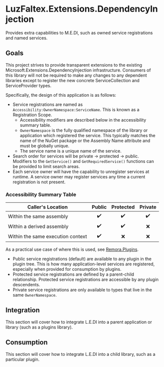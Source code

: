 # LuzFaltex.Extensions.DependencyInjection
Provides extra capabilities to M.E.DI, such as owned service registrations and named services.

## Goals
This project strives to provide transparent extensions to the existing Microsoft.Extensions.DependencyInjection infrastructure. Consumers of this library will not be required to make any changes to any dependent libraries except to register the new concrete ServiceCollection and ServiceProvider types.

Specifically, the design of this application is as follows:

* Service registrations are named as `Accessibility:OwnerNamespace:ServiceName`. This is known as a Registration Scope.
  * Accessibility modifiers are described below in the accessibility summary table.
  * `OwnerNamespace` is the fully qualified namespace of the library or application which registered the service. This typically matches the name of the NuGet package or the Assembly Name attribute and must be globally unique.
  * The service name is a unique name of the service.
 * Search order for services will be private -> protected -> public. Modifiers to the `GetService()` and `GetRequiredService()` functions can be provided to limit search areas.
 * Each service owner will have the capability to unregister services at runtime. A service owner may register services any time a current registration is not present.
  
 ### Accessibility Summary Table
 
|       **Caller's Location**       | Public | Protected | Private |
|-----------------------------------|:------:|:---------:|:-------:|
| Within the same assembly          |  ✔️️   | ✔️️       | ✔️️     |
| Within a derived assembly         | ✔️️    | ✔️️       | ❌       |
| Within the same execution context | ✔️️    | ❌         | ❌       |

As a practical use case of where this is used, see [Remora.Plugins](https://github.com/Nihlus/Remora.Plugins/issues/4).
* Public service registrations (default) are available to any plugin in the plugin tree. This is how many application-level services are registered, especially when provided for consumption by plugins.
* Protected service registrations are defined by a parent-child relationship. Protected service registrations are accessible by any plugin descendents.
* Private service registrations are only available to types that live in the same `OwnerNamespace`.

## Integration
This section will cover how to integrate L.E.DI into a parent application or library (such as a plugins library).

## Consumption
This section will cover how to integrate L.E.DI into a child library, such as a particular plugin.
